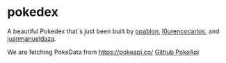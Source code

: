 # pokedex
A beautiful Pokedex that´s just been built by [opablon](https://github.com/opablon), [l0urencocarlos](https://github.com/l0urencocarlos), and [juanmanueldaza](https://github.com/juanmanueldaza).

We are fetching PokeData from https://pokeapi.co/ [Github PokeApi](https://github.com/PokeAPI/pokeapi)

